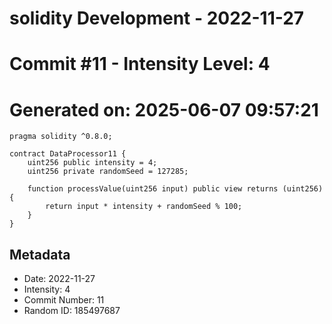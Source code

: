 ﻿# solidity Development - 2022-11-27
# Commit #11 - Intensity Level: 4
# Generated on: 2025-06-07 09:57:21
```solidity
pragma solidity ^0.8.0;

contract DataProcessor11 {
    uint256 public intensity = 4;
    uint256 private randomSeed = 127285;

    function processValue(uint256 input) public view returns (uint256) {
        return input * intensity + randomSeed % 100;
    }
}
```
## Metadata
- Date: 2022-11-27
- Intensity: 4
- Commit Number: 11
- Random ID: 185497687
